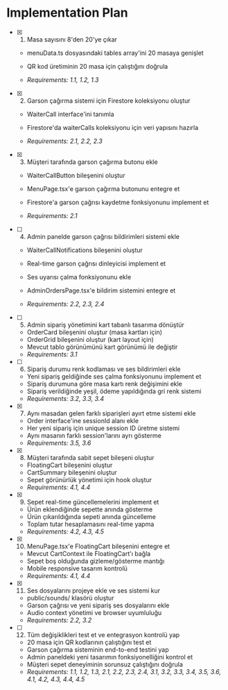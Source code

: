 # Implementation Plan

- [x] 1. Masa sayısını 8'den 20'ye çıkar



  - menuData.ts dosyasındaki tables array'ini 20 masaya genişlet
  - QR kod üretiminin 20 masa için çalıştığını doğrula



  - _Requirements: 1.1, 1.2, 1.3_




- [x] 2. Garson çağırma sistemi için Firestore koleksiyonu oluştur

  - WaiterCall interface'ini tanımla
  - Firestore'da waiterCalls koleksiyonu için veri yapısını hazırla



  - _Requirements: 2.1, 2.2, 2.3_

- [x] 3. Müşteri tarafında garson çağırma butonu ekle

  - WaiterCallButton bileşenini oluştur



  - MenuPage.tsx'e garson çağırma butonunu entegre et
  - Firestore'a garson çağrısı kaydetme fonksiyonunu implement et
  - _Requirements: 2.1_





- [ ] 4. Admin panelde garson çağrısı bildirimleri sistemi ekle
  - WaiterCallNotifications bileşenini oluştur

  - Real-time garson çağrısı dinleyicisi implement et
  - Ses uyarısı çalma fonksiyonunu ekle
  - AdminOrdersPage.tsx'e bildirim sistemini entegre et
  - _Requirements: 2.2, 2.3, 2.4_


- [ ] 5. Admin sipariş yönetimini kart tabanlı tasarıma dönüştür
  - OrderCard bileşenini oluştur (masa kartları için)
  - OrderGrid bileşenini oluştur (kart layout için)
  - Mevcut tablo görünümünü kart görünümü ile değiştir
  - _Requirements: 3.1_


- [ ] 6. Sipariş durumu renk kodlaması ve ses bildirimleri ekle

  - Yeni sipariş geldiğinde ses çalma fonksiyonunu implement et
  - Sipariş durumuna göre masa kartı renk değişimini ekle
  - Sipariş verildiğinde yeşil, ödeme yapıldığında gri renk sistemi
  - _Requirements: 3.2, 3.3, 3.4_

- [x] 7. Aynı masadan gelen farklı siparişleri ayırt etme sistemi ekle


  - Order interface'ine sessionId alanı ekle
  - Her yeni sipariş için unique session ID üretme sistemi
  - Aynı masanın farklı session'larını ayrı gösterme
  - _Requirements: 3.5, 3.6_

- [x] 8. Müşteri tarafında sabit sepet bileşeni oluştur


  - FloatingCart bileşenini oluştur
  - CartSummary bileşenini oluştur
  - Sepet görünürlük yönetimi için hook oluştur
  - _Requirements: 4.1, 4.4_

- [x] 9. Sepet real-time güncellemelerini implement et

  - Ürün eklendiğinde sepette anında gösterme
  - Ürün çıkarıldığında sepeti anında güncelleme
  - Toplam tutar hesaplamasını real-time yapma
  - _Requirements: 4.2, 4.3, 4.5_

- [x] 10. MenuPage.tsx'e FloatingCart bileşenini entegre et



  - Mevcut CartContext ile FloatingCart'ı bağla
  - Sepet boş olduğunda gizleme/gösterme mantığı
  - Mobile responsive tasarım kontrolü
  - _Requirements: 4.1, 4.4_

- [x] 11. Ses dosyalarını projeye ekle ve ses sistemi kur


  - public/sounds/ klasörü oluştur
  - Garson çağrısı ve yeni sipariş ses dosyalarını ekle
  - Audio context yönetimi ve browser uyumluluğu
  - _Requirements: 2.2, 3.2_

- [ ] 12. Tüm değişiklikleri test et ve entegrasyon kontrolü yap
  - 20 masa için QR kodlarının çalıştığını test et
  - Garson çağırma sisteminin end-to-end testini yap
  - Admin paneldeki yeni tasarımın fonksiyonelliğini kontrol et
  - Müşteri sepet deneyiminin sorunsuz çalıştığını doğrula
  - _Requirements: 1.1, 1.2, 1.3, 2.1, 2.2, 2.3, 2.4, 3.1, 3.2, 3.3, 3.4, 3.5, 3.6, 4.1, 4.2, 4.3, 4.4, 4.5_
